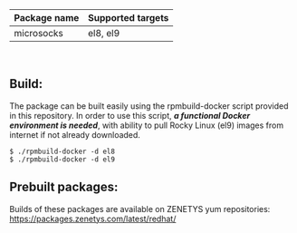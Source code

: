 | Package&nbsp;name | Supported&nbsp;targets |
| :--- | :--- |
| microsocks | el8, el9 |
<br/>

## Build:

The package can be built easily using the rpmbuild-docker script provided
in this repository. In order to use this script, _**a functional Docker
environment is needed**_, with ability to pull Rocky Linux (el9) images
from internet if not already downloaded.

```
$ ./rpmbuild-docker -d el8
$ ./rpmbuild-docker -d el9
```

## Prebuilt packages:

Builds of these packages are available on ZENETYS yum repositories:<br/>
https://packages.zenetys.com/latest/redhat/
